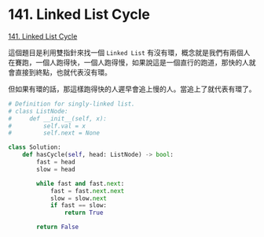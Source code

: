 # 141. Linked List Cycle

[141. Linked List Cycle](https://leetcode.com/problems/linked-list-cycle/)

這個題目是利用雙指針來找一個 `Linked List` 有沒有環，概念就是我們有兩個人在賽跑，一個人跑得快，一個人跑得慢，如果說這是一個直行的跑道，那快的人就會直接到終點，也就代表沒有環。

但如果有環的話，那這樣跑得快的人遲早會追上慢的人。當追上了就代表有環了。

```python
# Definition for singly-linked list.
# class ListNode:
#     def __init__(self, x):
#         self.val = x
#         self.next = None

class Solution:
    def hasCycle(self, head: ListNode) -> bool:
        fast = head
        slow = head

        while fast and fast.next:
            fast = fast.next.next
            slow = slow.next
            if fast == slow:
                return True

        return False
```

